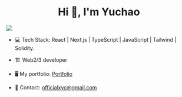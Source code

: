 <h1 align="center">Hi 👋, I'm Yuchao</h1>

![](https://github.com/prcolaco/prcolaco/blob/master/icons/header_.png)

- 💻 Tech Stack: React | Next.js | TypeScript | JavaScript | Tailwind | Solidity.

- 🏗️ Web2/3 developer

-  🖥️ My portfolio: <a target="_blank" rel="noreferrer" href='https://profolio-site.vercel.app/'>Portfolio</a>

-  📮 Contact: officialxyc@gmail.com 
